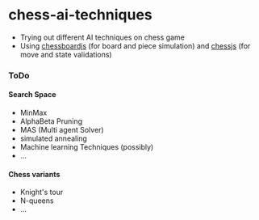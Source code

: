 # chess-ai-techniques
+ Trying out different AI techniques on chess game
+ Using [chessboardjs](https://github.com/oakmac/chessboardjs/) (for board and piece simulation) and [chessjs](https://github.com/jhlywa/chess.js) (for move and state validations)
### ToDo
#### Search Space
+ MinMax
+ AlphaBeta Pruning
+ MAS (Multi agent Solver)
+ simulated annealing
+ Machine learning Techniques (possibly)
+ ...

#### Chess variants
+ Knight's tour
+ N-queens
+ ...
